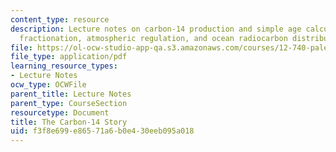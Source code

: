```yaml
---
content_type: resource
description: Lecture notes on carbon-14 production and simple age calculation, isotope
  fractionation, atmospheric regulation, and ocean radiocarbon distribution.
file: https://ol-ocw-studio-app-qa.s3.amazonaws.com/courses/12-740-paleoceanography-spring-2008/f3f8e699e86571a6b0e430eeb095a018_lec09a.pdf
file_type: application/pdf
learning_resource_types:
- Lecture Notes
ocw_type: OCWFile
parent_title: Lecture Notes
parent_type: CourseSection
resourcetype: Document
title: The Carbon-14 Story
uid: f3f8e699-e865-71a6-b0e4-30eeb095a018
---
```

